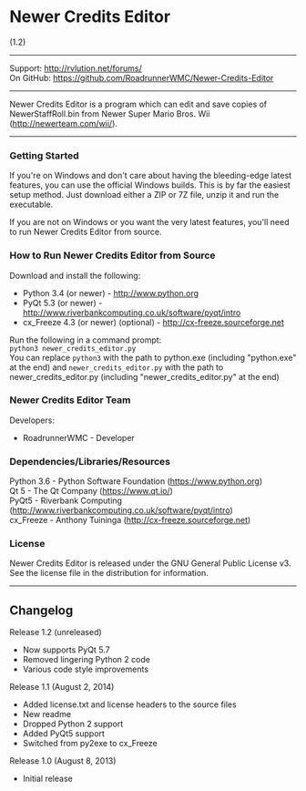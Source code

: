 # Newer Credits Editor
(1.2)

----------------------------------------------------------------

Support:   http://rvlution.net/forums/  
On GitHub: https://github.com/RoadrunnerWMC/Newer-Credits-Editor

----------------------------------------------------------------

Newer Credits Editor is a program which can edit and save copies of NewerStaffRoll.bin from Newer Super Mario Bros. Wii (http://newerteam.com/wii/).

----------------------------------------------------------------

### Getting Started

If you're on Windows and don't care about having the bleeding-edge latest features, you can use the official Windows builds. This is by far the easiest setup method. Just download either a ZIP or 7Z file, unzip it and run the executable.

If you are not on Windows or you want the very latest features, you'll need to run Newer Credits Editor from source.


### How to Run Newer Credits Editor from Source

Download and install the following:
 * Python 3.4 (or newer) - http://www.python.org
 * PyQt 5.3 (or newer) - http://www.riverbankcomputing.co.uk/software/pyqt/intro
 * cx_Freeze 4.3 (or newer) (optional) - http://cx-freeze.sourceforge.net

Run the following in a command prompt:  
`python3 newer_credits_editor.py`  
You can replace `python3` with the path to python.exe (including "python.exe" at the end) and `newer_credits_editor.py` with the path to newer_credits_editor.py (including "newer_credits_editor.py" at the end)


### Newer Credits Editor Team

Developers:
 * RoadrunnerWMC - Developer

### Dependencies/Libraries/Resources

Python 3.6 - Python Software Foundation (https://www.python.org)  
Qt 5 - The Qt Company (https://www.qt.io/)  
PyQt5 - Riverbank Computing (http://www.riverbankcomputing.co.uk/software/pyqt/intro)  
cx_Freeze - Anthony Tuininga (http://cx-freeze.sourceforge.net)


### License

Newer Credits Editor is released under the GNU General Public License v3.
See the license file in the distribution for information.

----------------------------------------------------------------

## Changelog

Release 1.2 (unreleased)
 * Now supports PyQt 5.7
 * Removed lingering Python 2 code
 * Various code style improvements

Release 1.1 (August 2, 2014)
 * Added license.txt and license headers to the source files
 * New readme
 * Dropped Python 2 support
 * Added PyQt5 support
 * Switched from py2exe to cx_Freeze

Release 1.0 (August 8, 2013)
 * Initial release
